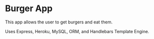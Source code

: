 # Burger App

This app allows the user to get burgers and eat them.

Uses Express, Heroku, MySQL, ORM, and Handlebars Template Engine.
